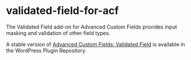 validated-field-for-acf
=======================

The Validated Field add-on for Advanced Custom Fields provides input masking and validation of other field types.

A stable version of [Advanced Custom Fields: Validated Field](http://wordpress.org/plugins/validated-field-for-acf/) is available in the WordPress Plugin Repository.
